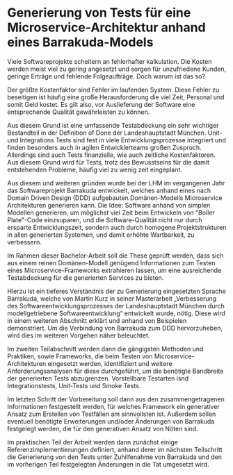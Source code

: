 # Generierung von Tests für eine Microservice-Architektur anhand eines Barrakuda-Models

Viele Softwareprojekte scheitern an fehlerhafter kalkulation. Die Kosten werden meist viel zu gering angesetzt und sorgen für unzufriedene Kunden, geringe Erträge und fehlende Folgeaufträge. Doch warum ist das so?

Der größte Kostenfaktor sind Fehler im laufenden System. Diese Fehler zu beseitigen ist häufig eine große Herausforderung die viel Zeit, Personal und somit Geld kostet. Es gilt also, vor Auslieferung der Software eine entsprechende Qualität gewährleisten zu können.

Aus diesem Grund ist eine umfassende Testabdeckung ein sehr wichtiger Bestandteil in der Definition of Done der Landeshauptstadt München. Unit- und Integrations Tests sind fest in viele Entwicklungsprozesse integriert und finden besonders auch in agilen Entwicklerteams großen Zuspruch. Allerdings sind auch Tests finanzielle, wie auch zeitliche Kostenfaktoren.
Aus diesem Grund wird für Tests, trotz des Bewusstseins für die damit entstehenden Probleme, häufig viel zu wenig zeit eingeplant.

Aus diesem und weiteren gründen wurde bei der LHM im vergangenen Jahr das Softwareprojekt Barrakuda entwickelt, welches anhand eines nach Domain Driven Design (DDD) aufgebauten Domänen-Modells Microservice Architekturen generieren kann. Die Idee: Software anhand von simplen Modellen generieren, um möglichst viel Zeit beim Entwickeln von "Boiler Plate"-Code einzsuparen, und die Software-Qualität nicht nur durch ersparte Entwicklungszeit, sondern auch durch homogene Projektstrukturen in allen generierten Systemen, und damit erhöhte Wartbarkeit, zu verbessern.

Im Rahmen dieser Bachelor-Arbeit soll die These geprüft werden, dass sich aus einem reinen Domänen-Modell genügend Informationen zum Testen eines Microservice-Frameworks extrahieren lassen, um eine ausreichende Testabdeckung für die generierten Services zu bieten.

Hierzu ist ein tieferes Verständnis der zu Generierung eingesetzten Sprache Barrakuda, welche von Martin Kurz in seiner Masterarbeit „Verbesserung des Softwareentwicklungsprozesses der Landeshauptstadt München durch modellgetriebene Softwareentwicklung“ entwickelt wurde, nötig. Diese wird in einem weiteren Abschnitt erklärt und anhand von Beispielen demonstriert. Um die Verbindung von Barrakuda zum DDD hervorzuheben, wird dies im weiteren Vorgehen näher beleuchtet.

Im zweiten Teilabschnitt werden dann die gängigsten Methoden und Praktiken, sowie Frameworks, die beim Testen von Microservice-Architekturen eingesetzt werden, identifiziert und weitere Anforderungsanalysen für diese durchgeführt, um die benötigte Bandbreite der generierten Tests abzugrenzen. Vorstellbare Testarten isnd Integrationstests, Unit-Tests und Smoke Tests.

Im letzten Schritt der Vorbereitung soll dann aus den zusammengetragenen Informationen festgestellt werden, für welches Framework ein generativer Ansatz zum Erstellen von Testfällen am sinnvollsten ist. Außerdem sollen eventuell benötigte Erweiterungen und/oder Änderungen von Barrakuda festgelegt werden, die für den generativen Ansatz von Nöten sind.

Im praktischen Teil der Arbeit werden dann zunächst einige Referenzimplementierungen definiert, anhand derer im nächsten Teilschritt die Generierung von den Tests unter Zuhilfenahme von Barrakuda und den im vorherigen Teil festgelegten Änderungen in die Tat umgesetzt wird.
